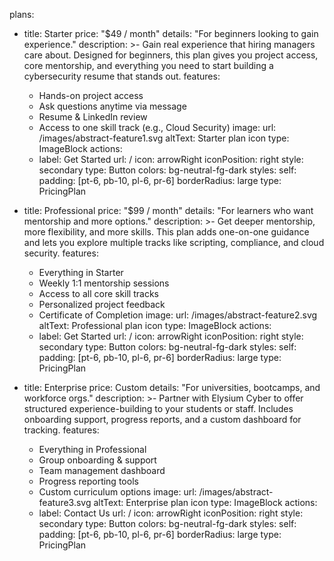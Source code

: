 plans:
  - title: Starter
    price: "$49 / month"
    details: "For beginners looking to gain experience."
    description: >-
      Gain real experience that hiring managers care about. Designed for beginners, this plan gives you project access, core mentorship, and everything you need to start building a cybersecurity resume that stands out.
    features:
      - Hands-on project access
      - Ask questions anytime via message
      - Resume & LinkedIn review
      - Access to one skill track (e.g., Cloud Security)
    image:
      url: /images/abstract-feature1.svg
      altText: Starter plan icon
      type: ImageBlock
    actions:
      - label: Get Started
        url: /
        icon: arrowRight
        iconPosition: right
        style: secondary
        type: Button
    colors: bg-neutral-fg-dark
    styles:
      self:
        padding: [pt-6, pb-10, pl-6, pr-6]
        borderRadius: large
    type: PricingPlan

  - title: Professional
    price: "$99 / month"
    details: "For learners who want mentorship and more options."
    description: >-
      Get deeper mentorship, more flexibility, and more skills. This plan adds one-on-one guidance and lets you explore multiple tracks like scripting, compliance, and cloud security.
    features:
      - Everything in Starter
      - Weekly 1:1 mentorship sessions
      - Access to all core skill tracks
      - Personalized project feedback
      - Certificate of Completion
    image:
      url: /images/abstract-feature2.svg
      altText: Professional plan icon
      type: ImageBlock
    actions:
      - label: Get Started
        url: /
        icon: arrowRight
        iconPosition: right
        style: secondary
        type: Button
    colors: bg-neutral-fg-dark
    styles:
      self:
        padding: [pt-6, pb-10, pl-6, pr-6]
        borderRadius: large
    type: PricingPlan

  - title: Enterprise
    price: Custom
    details: "For universities, bootcamps, and workforce orgs."
    description: >-
      Partner with Elysium Cyber to offer structured experience-building to your students or staff. Includes onboarding support, progress reports, and a custom dashboard for tracking.
    features:
      - Everything in Professional
      - Group onboarding & support
      - Team management dashboard
      - Progress reporting tools
      - Custom curriculum options
    image:
      url: /images/abstract-feature3.svg
      altText: Enterprise plan icon
      type: ImageBlock
    actions:
      - label: Contact Us
        url: /
        icon: arrowRight
        iconPosition: right
        style: secondary
        type: Button
    colors: bg-neutral-fg-dark
    styles:
      self:
        padding: [pt-6, pb-10, pl-6, pr-6]
        borderRadius: large
    type: PricingPlan
